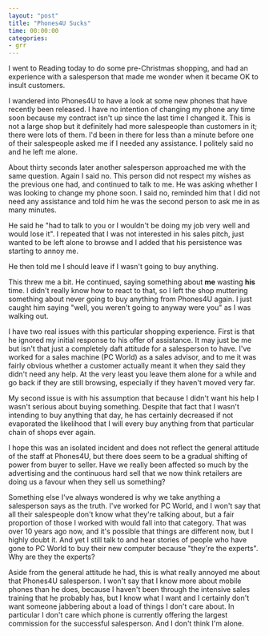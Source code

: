 ```yaml
---
layout: "post"
title: "Phones4U Sucks"
time: 00:00:00
categories: 
- grr
---
```

I went to Reading today to do some pre-Christmas shopping, and had an experience with a salesperson that made me wonder when it became OK to insult customers.

I wandered into Phones4U to have a look at some new phones that have recently been released. I have no intention of changing my phone any time soon because my contract isn't up since the last time I changed it. This is not a large shop but it definitely had more salespeople than customers in it; there were lots of them. I'd been in there for less than a minute before one of their salespeople asked me if I needed any assistance. I politely said no and he left me alone.

About thirty seconds later another salesperson approached me with the same question. Again I said no. This person did not respect my wishes as the previous one had, and continued to talk to me. He was asking whether I was looking to change my phone soon. I said no, reminded him that I did not need any assistance and told him he was the second person to ask me in as many minutes.

He said he "had to talk to you or I wouldn't be doing my job very well and would lose it". I repeated that I was not interested in his sales pitch, just wanted to be left alone to browse and I added that his persistence was starting to annoy me.

He then told me I should leave if I wasn't going to buy anything.

This threw me a bit. He continued, saying something about <strong>me</strong> wasting <strong>his</strong> time. I didn't really know how to react to that, so I left the shop muttering something about never going to buy anything from Phones4U again. I just caught him saying "well, you weren't going to anyway were you" as I was walking out.

I have two real issues with this particular shopping experience. First is that he ignored my initial response to his offer of assistance. It may just be me but isn't that just a completely daft attitude for a salesperson to have. I've worked for a sales machine (PC World) as a sales advisor, and to me it was fairly obvious whether a customer actually meant it when they said they didn't need any help. At the very least you leave them alone for a while and go back if they are still browsing, especially if they haven't moved very far.

My second issue is with his assumption that because I didn't want his help I wasn't serious about buying something. Despite that fact that I wasn't intending to buy anything that day, he has certainly decreased if not evaporated the likelihood that I will every buy anything from that particular chain of shops ever again.

I hope this was an isolated incident and does not reflect the general attitude of the staff at Phones4U, but there does seem to be a gradual shifting of power from buyer to seller. Have we really been affected so much by the advertising and the continuous hard sell that we now think retailers are doing us a favour when they sell us something?

Something else I've always wondered is why we take anything a salesperson says as the truth. I've worked for PC World, and I won't say that all their salespeople don't know what they're talking about, but a fair proportion of those I worked with would fall into that category. That was over 10 years ago now, and it's possible that things are different now, but I highly doubt it. And yet I still talk to and hear stories of people who have gone to PC World to buy their new computer because "they're the experts". Why are they the experts?

Aside from the general attitude he had, this is what really annoyed me about that Phones4U salesperson. I won't say that I know more about mobile phones than he does, because I haven't been through the intensive sales training that he probably has, but I know what I want and I certainly don't want someone jabbering about a load of things I don't care about. In particular I don't care which phone is currently offering the largest commission for the successful salesperson. And I don't think I'm alone.